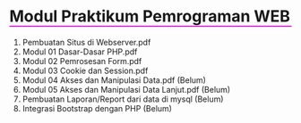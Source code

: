 <h1 style="border-bottom: solid 2px #f0f;"> Modul Praktikum Pemrograman WEB</h1>
<ol>
  <li>Pembuatan Situs di Webserver.pdf</li>
  <li>Modul 01 Dasar-Dasar PHP.pdf</li>
  <li>Modul 02 Pemrosesan Form.pdf</li>
  <li>Modul 03 Cookie dan Session.pdf</li>
  <li>Modul 04 Akses dan Manipulasi Data.pdf (Belum)</li>
  <li>Modul 05 Akses dan Manipulasi Data Lanjut.pdf (Belum)</li>
  <li>Pembuatan Laporan/Report dari data di mysql (Belum)</li>
  <li>Integrasi Bootstrap dengan PHP (Belum)</li>
</ol>
